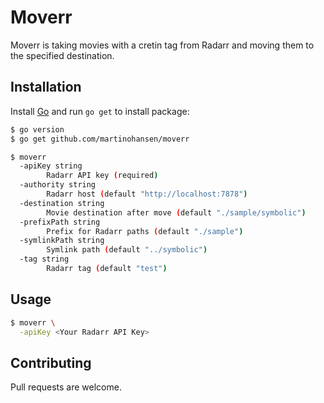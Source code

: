 # Moverr

Moverr is taking movies with a cretin tag from Radarr and moving them to the specified destination.

## Installation

Install [Go](https://golang.org/doc/install) and run `go get` to install package:

```bash
$ go version
$ go get github.com/martinohansen/moverr

$ moverr
  -apiKey string
        Radarr API key (required)
  -authority string
        Radarr host (default "http://localhost:7878")
  -destination string
        Movie destination after move (default "./sample/symbolic")
  -prefixPath string
        Prefix for Radarr paths (default "./sample")
  -symlinkPath string
        Symlink path (default "../symbolic")
  -tag string
        Radarr tag (default "test")
```

## Usage

```bash
$ moverr \
  -apiKey <Your Radarr API Key>
```

## Contributing
Pull requests are welcome.
